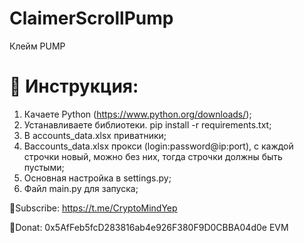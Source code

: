 # ClaimerScrollPump

Клейм PUMP

# 🔧 Инструкция:

1. Качаете Python (https://www.python.org/downloads/);
2. Устанавливаете библиотеки. pip install -r requirements.txt;
3. В accounts_data.xlsx приватники;
4. Вaccounts_data.xlsx прокси (login:password@ip:port), с каждой строчки новый, можно без них, тогда строчки должны быть пустыми;
5. Основная настройка в settings.py;
6. Файл main.py для запуска;

💜Subscribe: https://t.me/CryptoMindYep

💜Donat: 0x5AfFeb5fcD283816ab4e926F380F9D0CBBA04d0e EVM
